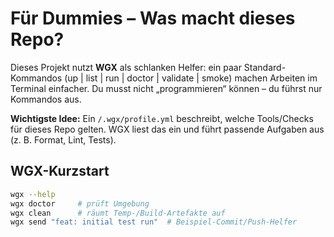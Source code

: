 # Für Dummies – Was macht dieses Repo?
Dieses Projekt nutzt **WGX** als schlanken Helfer: ein paar Standard-Kommandos (up | list | run | doctor | validate | smoke)
machen Arbeiten im Terminal einfacher. Du musst nicht „programmieren“ können – du führst nur Kommandos aus.

**Wichtigste Idee:** Ein `/.wgx/profile.yml` beschreibt, welche Tools/Checks für dieses Repo gelten.
WGX liest das ein und führt passende Aufgaben aus (z. B. Format, Lint, Tests).

## WGX-Kurzstart
```bash
wgx --help
wgx doctor     # prüft Umgebung
wgx clean      # räumt Temp-/Build-Artefakte auf
wgx send "feat: initial test run"  # Beispiel-Commit/Push-Helfer
```
